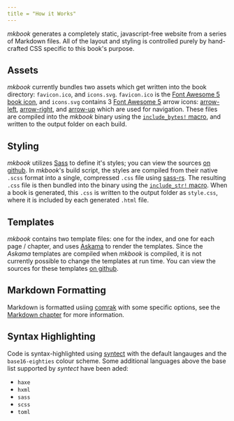 ```yaml
---
title = "How it Works"
---
```


_mkbook_ generates a completely static, javascript-free website from a series of Markdown files. All of the layout and styling is controlled purely by hand-crafted CSS specific to this book's purpose.

## Assets

_mkbook_ currently bundles two assets which get written into the book directory: `favicon.ico`, and `icons.svg`. `favicon.ico` is the [Font Awesome 5 book icon](https://fontawesome.com/icons/book?style=solid), and `icons.svg` contains 3 [Font Awesome 5](https://fontawesome.com/) arrow icons: [arrow-left](https://fontawesome.com/icons/arrow-left?style=solid), [arrow-right](https://fontawesome.com/icons/arrow-right?style=solid), and [arrow-up](https://fontawesome.com/icons/arrow-up?style=solid) which are used for navigation. These files are compiled into the _mkbook_ binary using the [`include_bytes!` macro](https://doc.rust-lang.org/std/macro.include_bytes.html), and written to the output folder on each build.

## Styling

_mkbook_ utilizes [Sass](https://sass-lang.com/) to define it's styles; you can view the sources [on github](https://github.com/hamaluik/mkbook/tree/master/style). In _mkbook_'s build script, the styles are compiled from their native `.scss` format into a single, compressed `.css` file using [sass-rs](https://crates.io/crates/sass-rs). The resulting `.css` file is then bundled into the binary using the [`include_str!` macro](https://doc.rust-lang.org/std/macro.include_str.html). When a book is generated, this `.css` is written to the output folder as `style.css`, where it is included by each generated `.html` file.

## Templates

_mkbook_ contains two template files: one for the index, and one for each page / chapter, and uses [Askama](https://crates.io/crates/askama) to render the templates. Since the _Askama_ templates are compiled when _mkbook_ is compiled, it is not currently possible to change the templates at run time. You can view the sources for these templates [on github](https://github.com/hamaluik/mkbook/tree/master/templates).

## Markdown Formatting

Markdown is formatted usiing [comrak](https://crates.io/crates/comrak) with some specific options, see the [Markdown chapter](02-markdown.html) for more information.

## Syntax Highlighting

Code is syntax-highlighted using [syntect](https://crates.io/crates/syntect) with the default langauges and the `base16-eighties` colour scheme. Some additional languages above the base list supported by _syntect_ have been aded:

* `haxe`
* `hxml`
* `sass`
* `scss`
* `toml`

